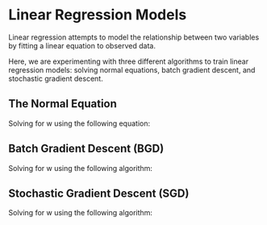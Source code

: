 # Linear Regression Models

Linear regression attempts to model the relationship between two variables by fitting a linear equation to observed data.

Here, we are experimenting with three different algorithms to train linear regression models: solving normal equations, batch gradient descent, and stochastic gradient descent.

## The Normal Equation

Solving for w using the following equation:

## Batch Gradient Descent (BGD)

Solving for w using the following algorithm:

## Stochastic Gradient Descent (SGD)

Solving for w using the following algorithm:
